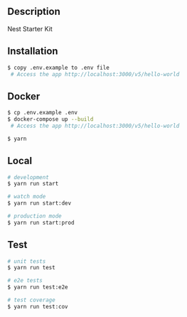 

## Description
Nest Starter Kit
## Installation

```bash
$ copy .env.example to .env file
 # Access the app http://localhost:3000/v5/hello-world
```

## Docker

```bash
$ cp .env.example .env
$ docker-compose up --build
 # Access the app http://localhost:3000/v5/hello-world
```

```bash
$ yarn
```
## Local
```bash
# development
$ yarn run start

# watch mode
$ yarn run start:dev

# production mode
$ yarn run start:prod
```

## Test

```bash
# unit tests
$ yarn run test

# e2e tests
$ yarn run test:e2e

# test coverage
$ yarn run test:cov
```


